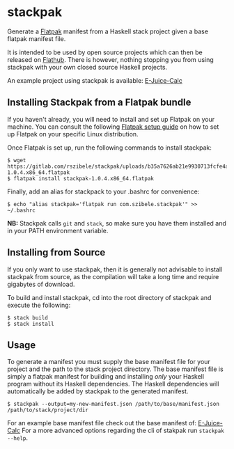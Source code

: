 # stackpak

Generate a <a href="https://flatpak.org/">Flatpak</a> manifest from a Haskell stack project given a base flatpak manifest file.

It is intended to be used by open source projects which can then be released on <a href="https://flathub.org/home">Flathub</a>.
There is however, nothing stopping you from using stackpak with your own closed source Haskell projects.

An example project using stackpak is available: <a href="https://gitlab.com/rszibele/e-juice-calc#readme">E-Juice-Calc</a>

## Installing Stackpak from a Flatpak bundle

If you haven't already, you will need to install and set up Flatpak on your machine.
You can consult the following <a href="https://flatpak.org/setup/">Flatpak setup guide</a> on how to set up Flatpak on your specific Linux distribution.

Once Flatpak is set up, run the following commands to install stackpak:

```
$ wget https://gitlab.com/rszibele/stackpak/uploads/b35a7626ab21e9930713fcfe4a899dcd/stackpak-1.0.4.x86_64.flatpak
$ flatpak install stackpak-1.0.4.x86_64.flatpak
```

Finally, add an alias for stackpack to your .bashrc for convenience:

```
$ echo "alias stackpak='flatpak run com.szibele.stackpak'" >> ~/.bashrc
```

**NB:** Stackpak calls `git` and `stack`, so make sure you have them installed and in your PATH environment variable.

## Installing from Source

If you only want to use stackpak, then it is generally not advisable to install stackpak from source, as the compilation will take a long time and require gigabytes of download.

To build and install stackpak, cd into the root directory of stackpak and execute the following:

```
$ stack build
$ stack install
```

## Usage

To generate a manifest you must supply the base manifest file for your project and the path to the stack project directory.
The base manifest file is simply a flatpak manifest for building and installing _only_ your Haskell program without its Haskell dependencies.
The Haskell dependencies will automatically be added by stackpak to the generated manifest.

```
$ stackpak --output=my-new-manifest.json /path/to/base/manifest.json /path/to/stack/project/dir
```

For an example base manifest file check out the base manifest of: <a href="https://gitlab.com/rszibele/e-juice-calc/blob/master/packaging/flatpak/com.szibele.e-juice-calc.base.json">E-Juice-Calc</a>
For a more advanced options regarding the cli of stakpak run `stackpak --help`.
